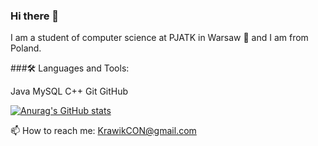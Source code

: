 ### Hi there 👋

I am a student of computer science at PJATK in Warsaw 🚀 and I am from Poland.

###🛠️ Languages and Tools:

Java MySQL C++ Git GitHub


[![Anurag's GitHub stats](https://github-readme-stats.vercel.app/api?username=Krawik01)](https://github.com/anuraghazra/github-readme-stats)


📫 How to reach me: KrawikCON@gmail.com
